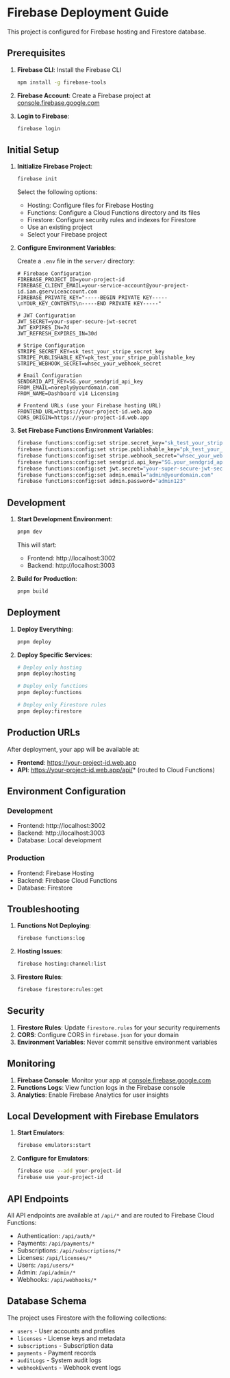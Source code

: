 # Firebase Deployment Guide

This project is configured for Firebase hosting and Firestore database.

## Prerequisites

1. **Firebase CLI**: Install the Firebase CLI
   ```bash
   npm install -g firebase-tools
   ```

2. **Firebase Account**: Create a Firebase project at [console.firebase.google.com](https://console.firebase.google.com)

3. **Login to Firebase**:
   ```bash
   firebase login
   ```

## Initial Setup

1. **Initialize Firebase Project**:
   ```bash
   firebase init
   ```
   
   Select the following options:
   - Hosting: Configure files for Firebase Hosting
   - Functions: Configure a Cloud Functions directory and its files
   - Firestore: Configure security rules and indexes for Firestore
   - Use an existing project
   - Select your Firebase project

2. **Configure Environment Variables**:
   
   Create a `.env` file in the `server/` directory:
   ```env
   # Firebase Configuration
   FIREBASE_PROJECT_ID=your-project-id
   FIREBASE_CLIENT_EMAIL=your-service-account@your-project-id.iam.gserviceaccount.com
   FIREBASE_PRIVATE_KEY="-----BEGIN PRIVATE KEY-----\nYOUR_KEY_CONTENTS\n-----END PRIVATE KEY-----"
   
   # JWT Configuration
   JWT_SECRET=your-super-secure-jwt-secret
   JWT_EXPIRES_IN=7d
   JWT_REFRESH_EXPIRES_IN=30d
   
   # Stripe Configuration
   STRIPE_SECRET_KEY=sk_test_your_stripe_secret_key
   STRIPE_PUBLISHABLE_KEY=pk_test_your_stripe_publishable_key
   STRIPE_WEBHOOK_SECRET=whsec_your_webhook_secret
   
   # Email Configuration
   SENDGRID_API_KEY=SG.your_sendgrid_api_key
   FROM_EMAIL=noreply@yourdomain.com
   FROM_NAME=Dashboard v14 Licensing
   
   # Frontend URLs (use your Firebase hosting URL)
   FRONTEND_URL=https://your-project-id.web.app
   CORS_ORIGIN=https://your-project-id.web.app
   ```

3. **Set Firebase Functions Environment Variables**:
   ```bash
   firebase functions:config:set stripe.secret_key="sk_test_your_stripe_secret_key"
   firebase functions:config:set stripe.publishable_key="pk_test_your_stripe_publishable_key"
   firebase functions:config:set stripe.webhook_secret="whsec_your_webhook_secret"
   firebase functions:config:set sendgrid.api_key="SG.your_sendgrid_api_key"
   firebase functions:config:set jwt.secret="your-super-secure-jwt-secret"
   firebase functions:config:set admin.email="admin@yourdomain.com"
   firebase functions:config:set admin.password="admin123"
   ```

## Development

1. **Start Development Environment**:
   ```bash
   pnpm dev
   ```
   
   This will start:
   - Frontend: http://localhost:3002
   - Backend: http://localhost:3003

2. **Build for Production**:
   ```bash
   pnpm build
   ```

## Deployment

1. **Deploy Everything**:
   ```bash
   pnpm deploy
   ```

2. **Deploy Specific Services**:
   ```bash
   # Deploy only hosting
   pnpm deploy:hosting
   
   # Deploy only functions
   pnpm deploy:functions
   
   # Deploy only Firestore rules
   pnpm deploy:firestore
   ```

## Production URLs

After deployment, your app will be available at:
- **Frontend**: https://your-project-id.web.app
- **API**: https://your-project-id.web.app/api/* (routed to Cloud Functions)

## Environment Configuration

### Development
- Frontend: http://localhost:3002
- Backend: http://localhost:3003
- Database: Local development

### Production
- Frontend: Firebase Hosting
- Backend: Firebase Cloud Functions
- Database: Firestore

## Troubleshooting

1. **Functions Not Deploying**:
   ```bash
   firebase functions:log
   ```

2. **Hosting Issues**:
   ```bash
   firebase hosting:channel:list
   ```

3. **Firestore Rules**:
   ```bash
   firebase firestore:rules:get
   ```

## Security

1. **Firestore Rules**: Update `firestore.rules` for your security requirements
2. **CORS**: Configure CORS in `firebase.json` for your domain
3. **Environment Variables**: Never commit sensitive environment variables

## Monitoring

1. **Firebase Console**: Monitor your app at [console.firebase.google.com](https://console.firebase.google.com)
2. **Functions Logs**: View function logs in the Firebase console
3. **Analytics**: Enable Firebase Analytics for user insights

## Local Development with Firebase Emulators

1. **Start Emulators**:
   ```bash
   firebase emulators:start
   ```

2. **Configure for Emulators**:
   ```bash
   firebase use --add your-project-id
   firebase use your-project-id
   ```

## API Endpoints

All API endpoints are available at `/api/*` and are routed to Firebase Cloud Functions:

- Authentication: `/api/auth/*`
- Payments: `/api/payments/*`
- Subscriptions: `/api/subscriptions/*`
- Licenses: `/api/licenses/*`
- Users: `/api/users/*`
- Admin: `/api/admin/*`
- Webhooks: `/api/webhooks/*`

## Database Schema

The project uses Firestore with the following collections:
- `users` - User accounts and profiles
- `licenses` - License keys and metadata
- `subscriptions` - Subscription data
- `payments` - Payment records
- `auditLogs` - System audit logs
- `webhookEvents` - Webhook event logs
